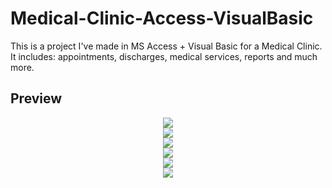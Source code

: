 # Medical-Clinic-Access-VisualBasic
This is a project I've made in MS Access + Visual Basic for a Medical Clinic. It includes: appointments, discharges, medical services, reports and much more.

<h2> Preview </h2>
<p align="center">
 <img src="https://i.imgur.com/QGVxSLh.png"/><br/>
 <img src="https://i.imgur.com/VbSYn23.png"/><br/>
 <img src="https://i.imgur.com/QpROAvb.png"/><br/>
 <img src="https://i.imgur.com/nJcd8LN.png"/><br/>
 <img src="https://i.imgur.com/7x6t4V1.png"/><br/>
 <img src="https://i.imgur.com/vDXE5HK.png"/>
 </p>
